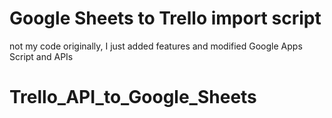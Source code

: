 # Google Sheets to Trello import script
not my code originally, I just added features and modified
Google Apps Script and APIs
# Trello_API_to_Google_Sheets
